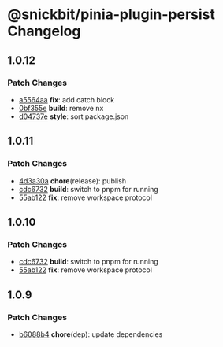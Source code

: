 # @snickbit/pinia-plugin-persist Changelog

## 1.0.12

### Patch Changes

- [a5564aa](https://github.com/snickbit/pinia/commit/a5564aa) **fix**:  add catch block
- [0bf355e](https://github.com/snickbit/pinia/commit/0bf355e) **build**:  remove nx
- [d04737e](https://github.com/snickbit/pinia/commit/d04737e) **style**:  sort package.json

## 1.0.11

### Patch Changes

- [4d3a30a](https://github.com/snickbit/pinia/commit/4d3a30a) **chore**(release):  publish
- [cdc6732](https://github.com/snickbit/pinia/commit/cdc6732) **build**:  switch to pnpm for running
- [55ab122](https://github.com/snickbit/pinia/commit/55ab122) **fix**:  remove workspace protocol

## 1.0.10

### Patch Changes

- [cdc6732](https://github.com/snickbit/pinia/commit/cdc6732) **build**:  switch to pnpm for running
- [55ab122](https://github.com/snickbit/pinia/commit/55ab122) **fix**:  remove workspace protocol

## 1.0.9

### Patch Changes

- [b6088b4](https://github.com/snickbit/pinia/commit/b6088b4) **chore**(dep):  update dependencies

